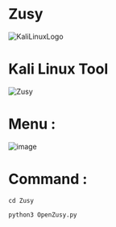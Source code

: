 # Zusy

![KaliLinuxLogo](https://github.com/MMOGAMER0101/Zusy/assets/153848626/38fa9f47-f5fc-4216-be1a-dc0f40ad4de9)

# Kali Linux Tool 

![Zusy](https://github.com/MMOGAMER0101/Zusy/assets/153848626/a3ea1469-760a-48bf-a597-d5dc0903ae99)


# Menu :
![image](https://github.com/NoNameZusy/Zusy/assets/153848626/81f265ad-a614-43b2-9078-dc8be2547d38)



# Command :

``` cd Zusy ```

``` python3 OpenZusy.py ```




 


